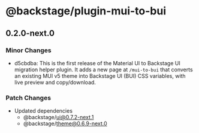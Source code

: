 # @backstage/plugin-mui-to-bui

## 0.2.0-next.0

### Minor Changes

- d5cbdba: This is the first release of the Material UI to Backstage UI migration helper plugin. It adds a new page at `/mui-to-bui` that converts an existing MUI v5 theme into Backstage UI (BUI) CSS variables, with live preview and copy/download.

### Patch Changes

- Updated dependencies
  - @backstage/ui@0.7.2-next.1
  - @backstage/theme@0.6.9-next.0
